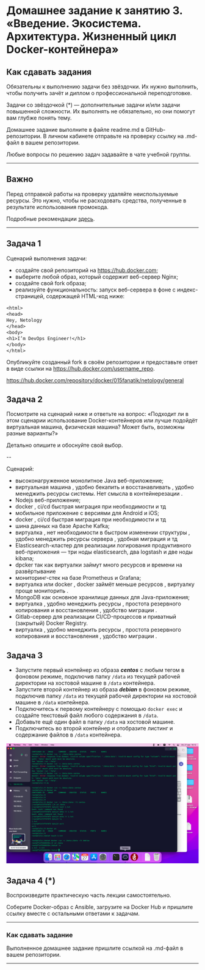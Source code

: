 
# Домашнее задание к занятию 3. «Введение. Экосистема. Архитектура. Жизненный цикл Docker-контейнера»

## Как сдавать задания

Обязательны к выполнению задачи без звёздочки. Их нужно выполнить, чтобы получить зачёт и диплом о профессиональной переподготовке.

Задачи со звёздочкой (*) — дополнительные задачи и/или задачи повышенной сложности. Их выполнять не обязательно, но они помогут вам глубже понять тему.

Домашнее задание выполните в файле readme.md в GitHub-репозитории. В личном кабинете отправьте на проверку ссылку на .md-файл в вашем репозитории.

Любые вопросы по решению задач задавайте в чате учебной группы.

---


## Важно

Перед отправкой работы на проверку удаляйте неиспользуемые ресурсы.
Это нужно, чтобы не расходовать средства, полученные в результате использования промокода.

Подробные рекомендации [здесь](https://github.com/netology-code/virt-homeworks/blob/virt-11/r/README.md).

---

## Задача 1

Сценарий выполнения задачи:

- создайте свой репозиторий на https://hub.docker.com;
- выберите любой образ, который содержит веб-сервер Nginx;
- создайте свой fork образа;
- реализуйте функциональность:
запуск веб-сервера в фоне с индекс-страницей, содержащей HTML-код ниже:
```
<html>
<head>
Hey, Netology
</head>
<body>
<h1>I’m DevOps Engineer!</h1>
</body>
</html>
```

Опубликуйте созданный fork в своём репозитории и предоставьте ответ в виде ссылки на https://hub.docker.com/username_repo.

https://hub.docker.com/repository/docker/015fanatik/netology/general

## Задача 2

Посмотрите на сценарий ниже и ответьте на вопрос:
«Подходит ли в этом сценарии использование Docker-контейнеров или лучше подойдёт виртуальная машина, физическая машина? Может быть, возможны разные варианты?»

Детально опишите и обоснуйте свой выбор.

--

Сценарий:

- высоконагруженное монолитное Java веб-приложение;  
- виртуальная машина , удобно бекапить и восстанавливать , удобно менеджить ресурсы системы. Нет смысла в контейнерезации .
- Nodejs веб-приложение;  
- docker , ci/cd быстрая миграция при необходимости и тд
- мобильное приложение c версиями для Android и iOS;
- docker , ci/cd быстрая миграция при необходимости и тд
- шина данных на базе Apache Kafka;
- виртуалка , нет необходимости в быстром изменении структуры , удобно менеджить ресурсы сервера , удобная миграция  и тд
- Elasticsearch-кластер для реализации логирования продуктивного веб-приложения — три ноды elasticsearch, два logstash и две ноды kibana;
- dpcker  так как виртуалки займут много ресурсов и времени на развёртывание
- мониторинг-стек на базе Prometheus и Grafana;
- виртуалка или docker , docker займёт меньше ресурсов , виртуалку проще мониторить . 
- MongoDB как основное хранилище данных для Java-приложения;
- виртуалка , удобно менеджить ресурсы , простота резервного копирования и восстановления , удобство миграции . 
- Gitlab-сервер для реализации CI/CD-процессов и приватный (закрытый) Docker Registry.
- виртуалка , удобно менеджить ресурсы , простота резервного копирования и восстановления , удобство миграции . 

## Задача 3

- Запустите первый контейнер из образа ***centos*** c любым тегом в фоновом режиме, подключив папку ```/data``` из текущей рабочей директории на хостовой машине в ```/data``` контейнера.
- Запустите второй контейнер из образа ***debian*** в фоновом режиме, подключив папку ```/data``` из текущей рабочей директории на хостовой машине в ```/data``` контейнера.
- Подключитесь к первому контейнеру с помощью ```docker exec``` и создайте текстовый файл любого содержания в ```/data```.
- Добавьте ещё один файл в папку ```/data``` на хостовой машине.
- Подключитесь во второй контейнер и отобразите листинг и содержание файлов в ```/data``` контейнера.

![docker](https://github.com/015fanatik/devops-netology/blob/main/screenshots/docker.png)
## Задача 4 (*)

Воспроизведите практическую часть лекции самостоятельно.

Соберите Docker-образ с Ansible, загрузите на Docker Hub и пришлите ссылку вместе с остальными ответами к задачам.


---

### Как cдавать задание

Выполненное домашнее задание пришлите ссылкой на .md-файл в вашем репозитории.

---

